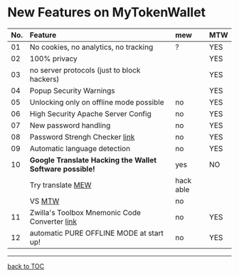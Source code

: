 # New Features on MyTokenWallet


| No. | Feature                                                                                                         | mew       | MTW |
|:----|:----------------------------------------------------------------------------------------------------------------|:----------|:----|
| 01  | No cookies, no analytics, no tracking                                                                           | ?         | YES |
| 02  | 100% privacy                                                                                                    |           | YES |
| 03  | no server protocols (just to block hackers)                                                                     |           | YES |
| 04  | Popup Security Warnings                                                                                         |           | YES |
| 05  | Unlocking only on offline mode possible                                                                         | no        | YES |
| 06  | High Security Apache Server Config                                                                              | no        | YES |
| 07  | New password handling                                                                                           | no        | YES |
| 08  | Password Strengh Checker  [link](https://mytokenwallet.com/pwStrength-meter.html)                               | no        | YES |
| 09  | Automatic language detection                                                                                    | no        | YES |
| 10  | **Google Translate Hacking the Wallet Software possible!**                                                      | yes       | NO  |
|     | Try translate [MEW](https://translate.google.com/translate?hl=&sl=auto&tl=iw&u=https%3A%2F%2Fmyetherwallet.com) | hack able |     |
|     | VS [MTW](https://translate.google.com/translate?hl=&sl=auto&tl=iw&u=https%3A%2F%2Fmytokenwallet.com)            | no        |     |
| 11  | Zwilla's Toolbox Mnemonic Code Converter  [link](https://mytokenwallet.com/bip39.html)                          | no        | YES |
| 12  | automatic PURE OFFLINE MODE at start up!                                                                        | no        | YES |


***

[back to TOC](https://github.com/Zwilla/mytokenwallet.com/blob/master/docs/DOCS-TOC.md)

